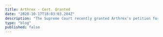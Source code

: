 ```yaml
---
title: Arthrex - Cert. Granted
date: "2020-10-17T18:03:03.284Z"
description: "The Supreme Court recently granted Arthrex's petition for certiorari about ALJs at the patent office."
type: "blog"
published: false
---
```




